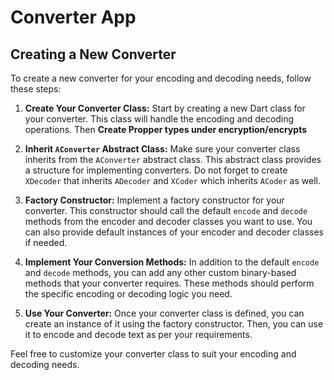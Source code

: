 # Converter App

## Creating a New Converter

To create a new converter for your encoding and decoding needs, follow these steps:

1. **Create Your Converter Class:** Start by creating a new Dart class for your converter. This class will handle the encoding and decoding operations. Then
    **Create Propper types under encryption/encrypts**
2. **Inherit `AConverter` Abstract Class:** Make sure your converter class inherits from the `AConverter` abstract class. This abstract class provides a structure for implementing converters. Do not forget to create `XDecoder` that inherits `ADecoder` and `XCoder` which inherits `ACoder` as well.

3. **Factory Constructor:** Implement a factory constructor for your converter. This constructor should call the default `encode` and `decode` methods from the encoder and decoder classes you want to use. You can also provide default instances of your encoder and decoder classes if needed.

4. **Implement Your Conversion Methods:** In addition to the default `encode` and `decode` methods, you can add any other custom binary-based methods that your converter requires. These methods should perform the specific encoding or decoding logic you need.

5. **Use Your Converter:** Once your converter class is defined, you can create an instance of it using the factory constructor. Then, you can use it to encode and decode text as per your requirements.

Feel free to customize your converter class to suit your encoding and decoding needs. 
